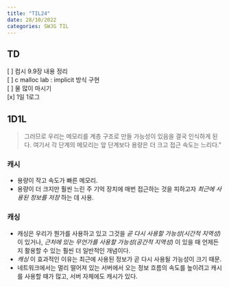 ```yaml
---
title: "TIL24"
date: 28/10/2022
categories: SWJG TIL
---
```


## TD

[ ] 컴시 9.9장 내용 정리  
[ ] c malloc lab : implicit 방식 구현  
[ ] 물 많이 마시기  
[x] 1일 1로그  

## 1D1L

> 그러므로 우리는 메모리를 계층 구조로 만들 가능성이 있음을 결국 인식하게 된다. 여기서 각 단계의 메모리는 앞 단계보다 용량은 더 크고 접근 속도는 느리다."

### 캐시

- 용량이 작고 속도가 빠른 메모리.
- 용량이 더 크지만 훨씬 느린 주 기억 장치에 매번 접근하는 것을 피하고자 _최근에 사용된 정보를 저장_ 하는 데 사용.

### 캐싱

- 캐싱은 우리가 뭔가를 사용하고 있고 그것을 _곧 다시 사용할 가능성(시간적 지역성)_ 이 있거나, _근처에 있는 무언가를 사용할 가능성(공간적 지역성)_ 이 있을 때 언제든지 활용할 수 있는 훨씬 더 일반적인 개념이다.
- _캐싱_ 이 효과적인 이유는 최근에 사용된 정보가 곧 다시 사용될 가능성이 크기 때문.
- 네트워크에서는 멀리 떨어져 있는 서버에서 오는 정보 흐름의 속도를 높이려고 캐시를 사용할 때가 많고, 서버 자체에도 캐시가 있다.

